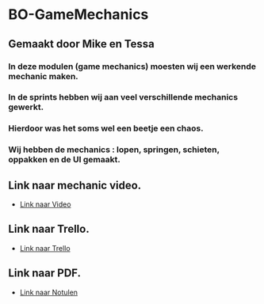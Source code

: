 # BO-GameMechanics

## Gemaakt door Mike en Tessa

### In deze modulen (game mechanics) moesten wij een werkende mechanic maken.

### In de sprints hebben wij aan veel verschillende mechanics gewerkt.
### Hierdoor was het soms wel een beetje een chaos.

### Wij hebben de mechanics : lopen, springen, schieten, oppakken en de UI gemaakt.
 
## Link naar mechanic video.
- [Link naar Video]()

## Link naar Trello.
- [Link naar Trello](https://trello.com/b/71eEBhlI/bo-arcade-mechanics)

## Link naar PDF.
- [Link naar Notulen]()
